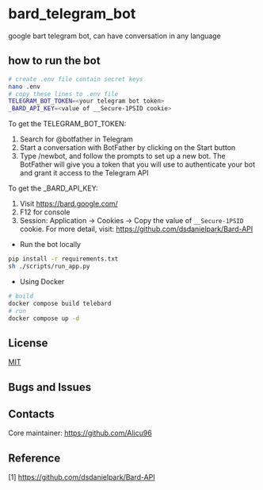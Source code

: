 # bard_telegram_bot
google bart telegram bot, can have conversation in any language

## how to run the bot
```bash
# create .env file contain secret keys
nano .env
# copy these lines to .env file
TELEGRAM_BOT_TOKEN=<your telegram bot token>
_BARD_API_KEY=<value of __Secure-1PSID cookie>
```
To get the TELEGRAM_BOT_TOKEN:
1. Search for @botfather in Telegram
2. Start a conversation with BotFather by clicking on the Start button
3. Type /newbot, and follow the prompts to set up a new bot. The BotFather will give you a token that you will use to authenticate your bot and grant it access to the Telegram API

To get the _BARD_API_KEY: 
1. Visit https://bard.google.com/
2. F12 for console
3. Session: Application → Cookies → Copy the value of  `__Secure-1PSID` cookie.
For more detail, visit: https://github.com/dsdanielpark/Bard-API

- Run the bot locally
```bash
pip install -r requirements.txt
sh ./scripts/run_app.py
```

- Using Docker
```bash
# build 
docker compose build telebard
# run
docker compose up -d
```

## License
[MIT](https://opensource.org/license/mit/) 


## Bugs and Issues


## Contacts
Core maintainer: https://github.com/Alicu96

## Reference 
[1] https://github.com/dsdanielpark/Bard-API

  
